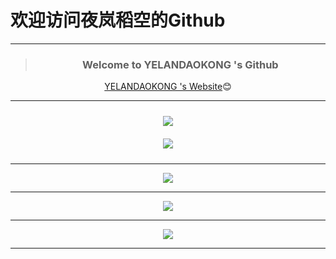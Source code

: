 # 欢迎访问夜岚稻空的Github
---

<div align="center">

  > ### Welcome to YELANDAOKONG 's Github

  [YELANDAOKONG 's Website](https://blog.ykws.xyz/)😊
  
</div>

---

<!-- <div align="center">
  <div style="display: flex; flex-wrap: wrap; justify-content: center;">
    <img src="https://github-readme-stats.vercel.app/api?username=YELANDAOKONG" style="width: 45%; margin: 10px;"/>
    <img src="https://github-readme-stats.vercel.app/api/top-langs/?username=YELANDAOKONG" style="width: 45%; margin: 10px;"/>
  </div>
</div>-->
<div align="center">
  <img src="https://github-readme-stats.vercel.app/api?username=YELANDAOKONG" style="margin: 10px;"/>
</div>

<div align="center">
  <img align="center" src="https://github-readme-stats.vercel.app/api/top-langs/?username=YELANDAOKONG" style="margin: 10px;"/>
</div>

---

<div align="center">
  <img src="https://github-readme-activity-graph.vercel.app/graph?username=YELANDAOKONG&theme=react-dark&bg_color=20232a&hide_border=true" />
</div>

---

<div align="center">
  <img src="http://github-readme-streak-stats.herokuapp.com?user=YELANDAOKONG&border_radius=8&date_format=%5BY.%5Dn.j" />
</div>

---

<div align="center">
  <img src="https://metrics.lecoq.io/YELANDAOKONG?template=classic&config.timezone=Asia%2FShanghai" />
  <!-- <img src="https://metrics.lecoq.io/YELANDAOKONG?template=classic&calendar=1&lines=1&languages=1&isocalendar=1&base=header%2C%20activity%2C%20community%2C%20repositories%2C%20metadata&base.indepth=false&base.hireable=false&base.skip=false&isocalendar=false&isocalendar.duration=full-year&languages=false&languages.limit=12&languages.threshold=0%25&languages.other=false&languages.colors=github&languages.sections=most-used&languages.indepth=false&languages.analysis.timeout=15&languages.analysis.timeout.repositories=7.5&languages.categories=markup%2C%20programming&languages.recent.categories=markup%2C%20programming&languages.recent.load=300&languages.recent.days=14&lines=false&lines.sections=base&lines.repositories.limit=4&lines.history.limit=1&calendar=false&calendar.limit=1&config.timezone=Asia%2FHong_Kong" />  -->
</div>

---
